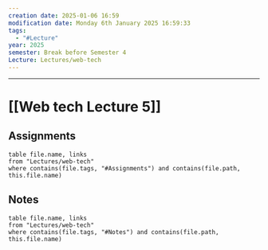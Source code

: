 ```yaml
---
creation date: 2025-01-06 16:59
modification date: Monday 6th January 2025 16:59:33
tags:
  - "#Lecture"
year: 2025
semester: Break before Semester 4
Lecture: Lectures/web-tech
---
```

---
# [[Web tech Lecture 5]]


## Assignments

 ```dataview
table file.name, links
from "Lectures/web-tech"
where contains(file.tags, "#Assignments") and contains(file.path, this.file.name)
```



## Notes


 ```dataview
table file.name, links
from "Lectures/web-tech"
where contains(file.tags, "#Notes") and contains(file.path, this.file.name)
```



